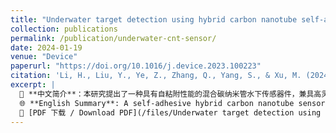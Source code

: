 ```yaml
---
title: "Underwater target detection using hybrid carbon nanotube self-adhesive sensors"
collection: publications
permalink: /publication/underwater-cnt-sensor/
date: 2024-01-19
venue: "Device"
paperurl: "https://doi.org/10.1016/j.device.2023.100223"
citation: 'Li, H., Liu, Y., Ye, Z., Zhang, Q., Yang, S., & Xu, M. (2024). "Underwater target detection using hybrid carbon nanotube self-adhesive sensors." *Device*, 2, 100223.'
excerpt: |
  🌊 **中文简介**：本研究提出了一种具有自粘附性能的混合碳纳米管水下传感器件，兼具高灵敏度（18 mPa）、水下附着力强以及神经网络辅助的信号识别能力。  
  🌐 **English Summary**: A self-adhesive hybrid carbon nanotube sensor is developed for underwater target detection, featuring high sensitivity (18 mPa), strong underwater adhesion, and neural network-assisted signal classification.  
  📄 [PDF 下载 / Download PDF](/files/Underwater target detection using hybrid carbon nanotube self-adhesive sensors.pdf)
---
```

